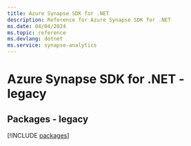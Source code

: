 ```yaml
---
title: Azure Synapse SDK for .NET
description: Reference for Azure Synapse SDK for .NET
ms.date: 04/04/2024
ms.topic: reference
ms.devlang: dotnet
ms.service: synapse-analytics
---
```

# Azure Synapse SDK for .NET - legacy
## Packages - legacy
[!INCLUDE [packages](synapse-index.md)]